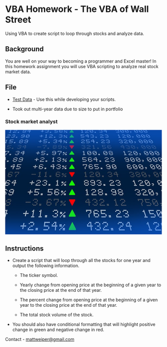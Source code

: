 # VBA Homework - The VBA of Wall Street
Using VBA to create script to loop through stocks and analyze data.
## Background

You are well on your way to becoming a programmer and Excel master! In this homework assignment you will use VBA scripting to analyze real stock market data. 

## File

* [Test Data](Resources/alphabetical_testing.xlsx) - Use this while developing your scripts.

* Took out multi-year data due to size to put in portfolio

### Stock market analyst

![stock Market](Images/stockmarket.jpg)

## Instructions

* Create a script that will loop through all the stocks for one year and output the following information.

  * The ticker symbol.

  * Yearly change from opening price at the beginning of a given year to the closing price at the end of that year.

  * The percent change from opening price at the beginning of a given year to the closing price at the end of that year.

  * The total stock volume of the stock.

* You should also have conditional formatting that will highlight positive change in green and negative change in red.


Contact -
mattweiper@gmail.com

